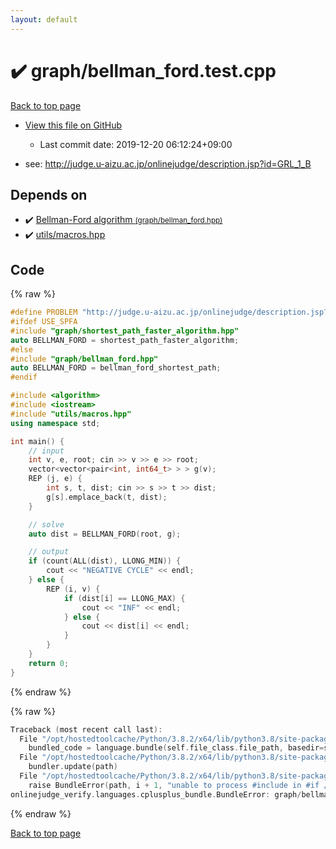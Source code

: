 ```yaml
---
layout: default
---
```


<!-- mathjax config similar to math.stackexchange -->
<script type="text/javascript" async
  src="https://cdnjs.cloudflare.com/ajax/libs/mathjax/2.7.5/MathJax.js?config=TeX-MML-AM_CHTML">
</script>
<script type="text/x-mathjax-config">
  MathJax.Hub.Config({
    TeX: { equationNumbers: { autoNumber: "AMS" }},
    tex2jax: {
      inlineMath: [ ['$','$'] ],
      processEscapes: true
    },
    "HTML-CSS": { matchFontHeight: false },
    displayAlign: "left",
    displayIndent: "2em"
  });
</script>

<script type="text/javascript" src="https://cdnjs.cloudflare.com/ajax/libs/jquery/3.4.1/jquery.min.js"></script>
<script src="https://cdn.jsdelivr.net/npm/jquery-balloon-js@1.1.2/jquery.balloon.min.js" integrity="sha256-ZEYs9VrgAeNuPvs15E39OsyOJaIkXEEt10fzxJ20+2I=" crossorigin="anonymous"></script>
<script type="text/javascript" src="../../assets/js/copy-button.js"></script>
<link rel="stylesheet" href="../../assets/css/copy-button.css" />


# :heavy_check_mark: graph/bellman_ford.test.cpp

<a href="../../index.html">Back to top page</a>

* <a href="{{ site.github.repository_url }}/blob/master/graph/bellman_ford.test.cpp">View this file on GitHub</a>
    - Last commit date: 2019-12-20 06:12:24+09:00


* see: <a href="http://judge.u-aizu.ac.jp/onlinejudge/description.jsp?id=GRL_1_B">http://judge.u-aizu.ac.jp/onlinejudge/description.jsp?id=GRL_1_B</a>


## Depends on

* :heavy_check_mark: <a href="../../library/graph/bellman_ford.hpp.html">Bellman-Ford algorithm <small>(graph/bellman_ford.hpp)</small></a>
* :heavy_check_mark: <a href="../../library/utils/macros.hpp.html">utils/macros.hpp</a>


## Code

<a id="unbundled"></a>
{% raw %}
```cpp
#define PROBLEM "http://judge.u-aizu.ac.jp/onlinejudge/description.jsp?id=GRL_1_B"
#ifdef USE_SPFA
#include "graph/shortest_path_faster_algorithm.hpp"
auto BELLMAN_FORD = shortest_path_faster_algorithm;
#else
#include "graph/bellman_ford.hpp"
auto BELLMAN_FORD = bellman_ford_shortest_path;
#endif

#include <algorithm>
#include <iostream>
#include "utils/macros.hpp"
using namespace std;

int main() {
    // input
    int v, e, root; cin >> v >> e >> root;
    vector<vector<pair<int, int64_t> > > g(v);
    REP (j, e) {
        int s, t, dist; cin >> s >> t >> dist;
        g[s].emplace_back(t, dist);
    }

    // solve
    auto dist = BELLMAN_FORD(root, g);

    // output
    if (count(ALL(dist), LLONG_MIN)) {
        cout << "NEGATIVE CYCLE" << endl;
    } else {
        REP (i, v) {
            if (dist[i] == LLONG_MAX) {
                cout << "INF" << endl;
            } else {
                cout << dist[i] << endl;
            }
        }
    }
    return 0;
}

```
{% endraw %}

<a id="bundled"></a>
{% raw %}
```cpp
Traceback (most recent call last):
  File "/opt/hostedtoolcache/Python/3.8.2/x64/lib/python3.8/site-packages/onlinejudge_verify/docs.py", line 347, in write_contents
    bundled_code = language.bundle(self.file_class.file_path, basedir=self.cpp_source_path)
  File "/opt/hostedtoolcache/Python/3.8.2/x64/lib/python3.8/site-packages/onlinejudge_verify/languages/cplusplus.py", line 68, in bundle
    bundler.update(path)
  File "/opt/hostedtoolcache/Python/3.8.2/x64/lib/python3.8/site-packages/onlinejudge_verify/languages/cplusplus_bundle.py", line 281, in update
    raise BundleError(path, i + 1, "unable to process #include in #if / #ifdef / #ifndef other than include guards")
onlinejudge_verify.languages.cplusplus_bundle.BundleError: graph/bellman_ford.test.cpp: line 3: unable to process #include in #if / #ifdef / #ifndef other than include guards

```
{% endraw %}

<a href="../../index.html">Back to top page</a>


